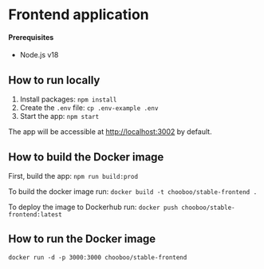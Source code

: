 # Frontend application

#### Prerequisites
- Node.js v18

## How to run locally

1. Install packages: `npm install`
2. Create the `.env` file: `cp .env-example .env`
3. Start the app: `npm start`

The app will be accessible at [http://localhost:3002](http://localhost:3002) by default.

## How to build the Docker image

First, build the app: `npm run build:prod`

To build the docker image run: `docker build -t chooboo/stable-frontend .`

To deploy the image to Dockerhub run: `docker push chooboo/stable-frontend:latest`

## How to run the Docker image

`docker run -d -p 3000:3000 chooboo/stable-frontend`
